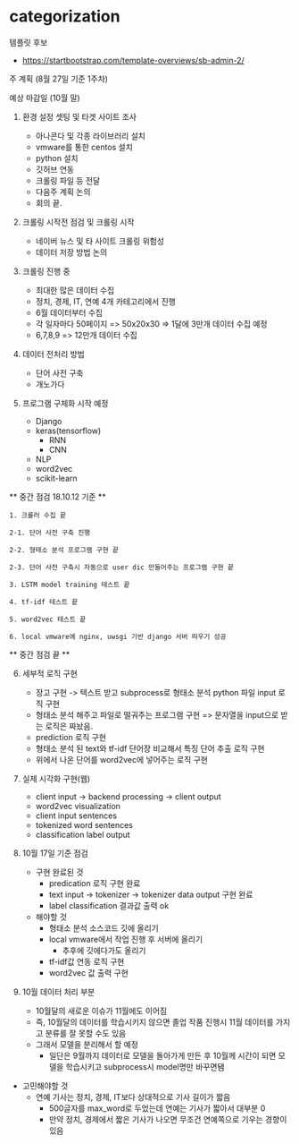 # categorization


템플릿 후보
- https://startbootstrap.com/template-overviews/sb-admin-2/


주 계획 (8월 27일 기준 1주차)

예상 마감일 (10월 말)

1. 환경 설정 셋팅 및 타겟 사이트 조사
    - 아나콘다 및 각종 라이브러리 설치
    - vmware를 통한 centos 설치
    - python 설치
    - 깃허브 연동
    - 크롤링 파일 등 전달
    - 다음주 계획 논의
    - 회의 끝.

2. 크롤링 시작전 점검 및 크롤링 시작
    - 네이버 뉴스 및 타 사이트 크롤링 위험성
    - 데이터 저장 방법 논의
    
3. 크롤링 진행 중
    - 최대한 많은 데이터 수집
    - 정치, 경제, IT, 연예 4개 카테고리에서 진행
    - 6월 데이터부터 수집
    - 각 일자마다 50페이지 => 50x20x30 => 1달에 3만개 데이터 수집 예정
    - 6,7,8,9 => 12만개 데이터 수집

4. 데이터 전처리 방법
    - 단어 사전 구축
    - 개노가다
    
5. 프로그램 구체화 시작 예정
    - Django
    - keras(tensorflow)
        - RNN
        - CNN
    - NLP
    - word2vec
    - scikit-learn

** 중간 점검 18.10.12 기준 **

    1. 크롤러 수집 끝

    2-1. 단어 사전 구축 진행

    2-2. 형태소 분석 프로그램 구현 끝

    2-3. 단어 사전 구축시 자동으로 user dic 만들어주는 프로그램 구현 끝

    3. LSTM model training 테스트 끝

    4. tf-idf 테스트 끝

    5. word2vec 테스트 끝

    6. local vmware에 nginx, uwsgi 기반 django 서버 띄우기 성공

** 중간 점검 끝 **

6. 세부적 로직 구현
    - 장고 구현 -> 텍스트 받고 subprocess로 형태소 분석 python 파일 input 로직 구현
    - 형태소 분석 해주고 파일로 떨궈주는 프로그램 구현 => 문자열을 input으로 받는 로직은 짜놨음.
    - prediction 로직 구현
    - 형태소 분석 된 text와 tf-idf 단어장 비교해서 특징 단어 추출 로직 구현
    - 위에서 나온 단어를 word2vec에 넣어주는 로직 구현

7. 실제 시각화 구현(웹)
    - client input -> backend processing -> client output
    - word2vec visualization
    - client input sentences
    - tokenized word sentences
    - classification label output


8. 10월 17일 기준 점검
    - 구현 완료된 것
        - predication 로직 구현 완료
        - text input -> tokenizer -> tokenizer data output 구현 완료
        - label classification 결과값 출력 ok
    - 해야할 것
        - 형태소 분석 소스코드 깃에 올리기
        - local vmware에서 작업 진행 후 서버에 올리기
            - 추후에 깃에다가도 올리기
        - tf-idf값 연동 로직 구현
        - word2vec 값 출력 구현

9. 10월 데이터 처리 부분
    - 10월달의 새로운 이슈가 11월에도 이어짐
    - 즉, 10월달의 데이터를 학습시키지 않으면 졸업 작품 진행시 11월 데이터를 가지고 분류를 잘 못할 수도 있음
    - 그래서 모델을 분리해서 할 예정
        - 일단은 9월까지 데이터로 모델을 돌아가게 만든 후 10월께 시간이 되면 모델을 학습시키고 subprocess시 model명만 바꾸면됌

- 고민해야할 것
    - 연예 기사는 정치, 경제, IT보다 상대적으로 기사 길이가 짧음
        - 500글자를 max_word로 두었는데 연예는 기사가 짧아서 대부분 0
        - 만약 정치, 경제에서 짧은 기사가 나오면 무조건 연예쪽으로 기우는 경향이 있음
